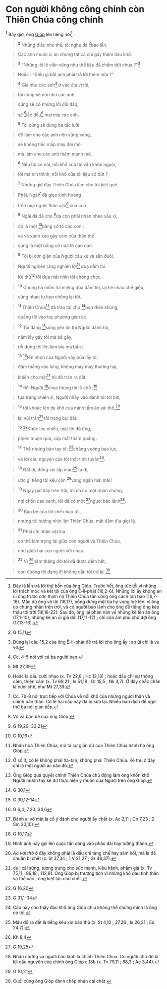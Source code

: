 # Con người không công chính còn Thiên Chúa công chính
<sup><b>1</b></sup> Bấy giờ, ông [Gióp]() lên tiếng nói[^1] :


> <sup><b>2</b></sup> Những điều như thế, tôi nghe đã [^1*]bao lần.
>


> Các anh muốn ủi an nhưng tất cả chỉ gây thêm đau khổ.
>


> <sup><b>3</b></sup> “Những lời lẽ viển vông như thế liệu đã chấm dứt chưa ?”[^2]
>


> Hoặc : “Điều gì bắt anh phải trả lời thêm nữa ?”
>


> <sup><b>4</b></sup> Giả như các anh[^3] ở vào địa vị tôi,
>


> tôi cũng sẽ nói như các anh,
>


> cũng sẽ có những lời đối đáp,
>


> sẽ [^2*]lắc đầu[^4] mai mỉa các anh.
>


> <sup><b>5</b></sup> Tôi cũng sẽ dùng ba tấc lưỡi
>


> để làm cho các anh nên vững vàng,
>


> sẽ không tiếc mấp máy đôi môi
>


> mà làm cho các anh thêm mạnh mẽ.
>


> <sup><b>6</b></sup> Nếu tôi có nói, nỗi khổ của tôi vẫn khôn nguôi,
>


> tôi mà nín thinh, nỗi khổ của tôi liệu có dứt ?
>


> <sup><b>7</b></sup> Nhưng giờ đây Thiên Chúa làm cho tôi kiệt quệ.
>


> Phải, Ngài[^5] đã gieo kinh hoàng
>


> trên mọi người thân cận[^6] của con.
>


> <sup><b>8</b></sup> Ngài đã để cho [^3*]da con phải nhăn nheo xấu xí,
>


> đó là một [^4*]bằng cớ tố cáo con ;
>


> và vẻ xanh xao gầy còm của thân thể
>


> cũng là một bằng cớ nữa tố cáo con.
>


> <sup><b>9</b></sup> Tôi bị cơn giận của Người cấu xé và săn đuổi,
>


> Người nghiến răng nghiến lợi[^7] doạ dẫm tôi.
>


> Kẻ thù[^8] tôi đưa mắt nhìn tôi chòng chọc.
>


> <sup><b>10</b></sup> Chúng há mồm há miệng doạ dẫm tôi, lại hè nhau chế giễu,
>


> cùng nhau tụ họp chống lại tôi.
>


> <sup><b>11</b></sup> Thiên Chúa[^9] đã trao tôi cho [^5*]bọn điên khùng,
>


> quẳng tôi vào tay phường gian ác.
>


> <sup><b>12</b></sup> Tôi đang [^6*]sống yên ổn thì Người đánh tôi,
>


> nắm lấy gáy tôi mà bẻ gãy,
>


> rồi dựng tôi lên làm bia mà bắn :
>


> <sup><b>13</b></sup> [^7*]tên nhọn của Người vây bủa lấy tôi,
>


> đâm thẳng vào lưng, không mảy may thương hại,
>


> khiến cho mật[^10] tôi đổ tràn ra đất.
>


> <sup><b>14</b></sup> Rồi Người [^8*]chọc thủng tôi lỗ chỗ ;[^11]
>


> tựa trang chiến sĩ, Người nhảy vào đánh tôi tơi bời,
>


> <sup><b>15</b></sup> tôi khoác lên da khô của mình tấm áo vải thô,[^12]
>


> lại vùi trán[^13] tôi trong bụi đất.
>


> <sup><b>16</b></sup> [^9*]Khóc lóc nhiều, mặt tôi đỏ ửng,
>


> phiền muộn quá, cặp mắt thâm quầng.
>


> <sup><b>17</b></sup> Thế nhưng bàn tay tôi [^10*]chẳng vương bạo lực,
>


> và lời cầu nguyện của tôi thật tinh tuyền[^14].
>


> <sup><b>18</b></sup> Đất ơi, đừng vùi lấp máu[^15] ta đi,
>


> ước gì tiếng tôi kêu còn [^11*]vọng ngân mãi mãi !
>


> <sup><b>19</b></sup> Ngay giờ đây trên trời, tôi đã có một nhân chứng,
>


> nơi chốn cao xanh, tôi đã có một [^12*]người bảo lãnh[^16].
>


> <sup><b>20</b></sup> Bạn bè của tôi chế nhạo tôi,
>


> nhưng tôi hướng nhìn lên Thiên Chúa, mắt đầm đìa giọt lệ.
>


> <sup><b>21</b></sup> Phải chi nhân vật kia
>


> có thể làm trọng tài giữa con người và Thiên Chúa,
>


> như giữa hai con người với nhau.
>


> <sup><b>22</b></sup> Vì [^13*]năm tháng đời tôi đã được đếm hết,
>


> con đường tôi đang đi không dẫn tôi trở lại.[^17]
>

[^1]: Đây là lần trả lời thứ bốn của ông Gióp. Trước hết, ông tức tối vì những lời trách móc và kết tội của ông Ê-li-phát (16,2-6). Những lời ấy không an ủi ông trước cơn thịnh nộ Thiên Chúa tấn công ông cách tàn bạo (16,7-16). Mặc dù ông vô tội (16,17), bỗng dưng một tia hy vọng loé lên, vì ông có chứng nhân trên trời, và có người bảo lãnh cho ông để tiếng ông kêu thấu tới trời (16,18-22). Sau đó, ông lại phàn nàn về những kẻ lên án ông (17,1-10), những kẻ an ủi giả dối (17,11-12) ; chỉ còn âm phủ chờ đợi ông (17,13-16).
[^2]: Dùng lại câu 15,2 của ông Ê-li-phát để trả lời cho ông ấy : an ủi chỉ là vu vơ.
[^3]: Cc. 4-5 nói với cả ba người bạn.
[^4]: Hoặc là dấu cười nhạo (x. Tv 22,8 ; Hc 12,18) ; hoặc dấu chỉ sự thông cảm, thiện cảm (x. Tv 69,21 ; Is 51,19 ; Gr 15,5 ; Nk 3,7). Ở đây chắc chắn là cười chê, như Mt 27,39.
[^5]: Cc. 7b-8 nói trực tiếp với Chúa về nỗi khổ của những người thân và chính bản thân. Có lẽ hai câu này đã bị sửa lại. Nhiều bản dịch để ngôi thứ ba nói gián tiếp.
[^6]: Vợ và bạn bè của ông Gióp.
[^7]: Nhân hoá Thiên Chúa, mô tả sự giận dữ của Thiên Chúa hành hạ ông Gióp.
[^8]: Ở số ít, có lẽ không phải Xa-tan, không phải Thiên Chúa. Kẻ thù ở đây chỉ là một người ác nào đó.
[^9]: Ông Gióp quả quyết chính Thiên Chúa chủ động làm ông khốn khổ. Người mượn tay kẻ dữ thực hiện ý muốn của Người trên ông Gióp.
[^10]: Đánh ai vỡ mật là cố ý đánh cho người ấy chết (x. Ac 2,11 ; Cn 7,23 ; 2 Sm 20,10).
[^11]: Hình ảnh này gợi lên cuộc tấn công vào pháo đài hay tường thành.
[^12]: *Áo vải thô* ở đây không phải là dấu chỉ tang chế hay sám hối, mà là để chuẩn bị chết (x. St 37,34 ; 1 V 21,27 ; Gr 48,37).
[^13]: ds : cái sừng, tượng trưng cho sức mạnh, kiêu hãnh, phẩm giá (x. Tv 75,11 ; 89,18 ; 112,9). Ông Gióp bị thương tích vì những khổ đau tinh thần và thể xác ; ông kiệt lực chờ chết.
[^14]: Câu này cho thấy đau khổ ông Gióp chịu không thể chứng minh là ông có tội.
[^15]: Máu đổ ra đất là tiếng kêu xin báo thù (x. St 4,10 ; 37,26 ; Is 26,21 ; Ed 24,7).
[^16]: Nhân chứng và người bảo lãnh là chính Thiên Chúa. Có người cho đó là lời cầu nguyện của chính ông Gióp c.18b (x. Tv 79,11 ; 88,3 ; Ac 3,44).
[^17]: Cuối cùng ông Gióp đành chấp nhận cái chết.
[^1*]: G 15,11
[^2*]: Mt 27,39
[^3*]: G 19,20; 33,21
[^4*]: G 10,16
[^5*]: G 30,1
[^6*]: G 30,12-14
[^7*]: G 6,4; 7,20; 34,6
[^8*]: G 10,17
[^9*]: G 16,20
[^10*]: G 31,1-34
[^11*]: Kh 8,4
[^12*]: G 19,25
[^13*]: G 10,21